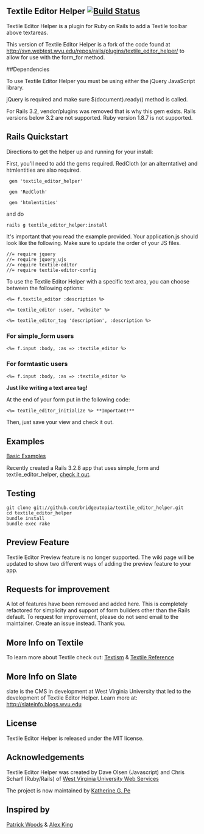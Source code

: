 ## Textile Editor Helper [![Build Status](https://secure.travis-ci.org/bridgeutopia/textile_editor_helper.png)](http://travis-ci.org/bridgeutopia/textile_editor_helper)

Textile Editor Helper is a plugin for Ruby on Rails to add a Textile toolbar above textareas.

This version of Textile Editor Helper is a fork of the code found at http://svn.webtest.wvu.edu/repos/rails/plugins/textile_editor_helper/ to allow for use with the form_for method.


##Dependencies

To use Textile Editor Helper you must be using either the jQuery JavaScript library.

jQuery is required and make sure $(document).ready() method is called.

For Rails 3.2, vendor/plugins was removed that is why this gem exists. Rails versions below 3.2 are not supported. Ruby version 1.8.7 is not supported.


## Rails Quickstart

Directions to get the helper up and running for your install:

First, you'll need to add the gems required. RedCloth (or an alterntative) and htmlentities are also required.

	 gem 'textile_editor_helper'

	 gem 'RedCloth'

	 gem 'htmlentities'

and do

	rails g textile_editor_helper:install

It's important that you read the example provided. Your application.js should look like the following. Make sure to update the order of your JS files.

    //= require jquery
    //= require jquery_ujs
    //= require textile-editor
    //= require textile-editor-config

To use the Textile Editor Helper with a specific text area, you can choose between the following options:

    <%= f.textile_editor :description %>

    <%= textile_editor :user, "website" %>

    <%= textile_editor_tag 'description', :description %>

### For simple_form users

    <%= f.input :body, :as => :textile_editor %>

### For formtastic users

    <%= f.input :body, :as => :textile_editor %>

**Just like writing a text area tag!**

At the end of your form put in the following code:

    <%= textile_editor_initialize %> **Important!**


Then, just save your view and check it out.

## Examples

<a href="https://github.com/bridgeutopia/textile_editor_helper/wiki/Examples" target="_blank">Basic Examples</a>

Recently created a Rails 3.2.8 app that uses simple_form and textile_editor_helper, <a href="https://github.com/bridgeutopia/textile-editor-helper-examples" target="_blank">check it out</a>.

## Testing

	git clone git://github.com/bridgeutopia/textile_editor_helper.git
	cd textile_editor_helper
	bundle install
	bundle exec rake


## Preview Feature

Textile Editor Preview feature is no longer supported. The wiki page will be updated to show two different ways of adding the preview feature to your app.

## Requests for improvement

A lot of features have been removed and added here. This is completely refactored for simplicity and support of form builders other than the Rails default.
To request for improvement, please do not send email to the maintainer. Create an issue instead. Thank you.


## More Info on Textile

To learn more about Textile check out: <a href="http://www.textism.com/tools/textile/index.php" target="_blank">Textism</a> & <a href="http://hobix.com/textile/" target="_blank">Textile Reference</a>


## More Info on Slate

slate is the CMS in development at West Virginia University that led to the development of Textile Editor Helper. Learn more at: http://slateinfo.blogs.wvu.edu


## License

Textile Editor Helper is released under the MIT license.


## Acknowledgements

Textile Editor Helper was created by Dave Olsen (Javascript) and Chris Scharf (Ruby/Rails) of <a href="http://webservices.wvu.edu/" target="_blank">West Virginia University Web Services</a>

The project is now maintained by <a href="http://blog.bridgeutopiaweb.com" target="_blank">Katherine G. Pe</a>


## Inspired by


<a href="http://www.hakjoon.com/code/38/textile-quicktags-redirect" target="_blank">Patrick Woods</a> &
<a href="http://alexking.org/projects/js-quicktags" target="_blank">Alex King</a>


